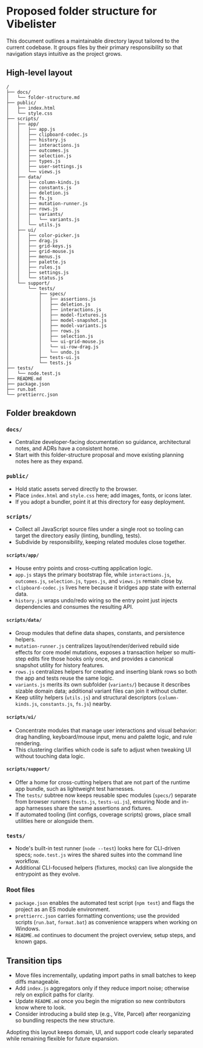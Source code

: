 # Proposed folder structure for Vibelister

This document outlines a maintainable directory layout tailored to the current codebase. It groups files by their primary responsibility so that navigation stays intuitive as the project grows.

## High-level layout

```
/
├── docs/
│   └── folder-structure.md
├── public/
│   ├── index.html
│   └── style.css
├── scripts/
│   ├── app/
│   │   ├── app.js
│   │   ├── clipboard-codec.js
│   │   ├── history.js
│   │   ├── interactions.js
│   │   ├── outcomes.js
│   │   ├── selection.js
│   │   ├── types.js
│   │   ├── user-settings.js
│   │   └── views.js
│   ├── data/
│   │   ├── column-kinds.js
│   │   ├── constants.js
│   │   ├── deletion.js
│   │   ├── fs.js
│   │   ├── mutation-runner.js
│   │   ├── rows.js
│   │   ├── variants/
│   │   │   └── variants.js
│   │   └── utils.js
│   ├── ui/
│   │   ├── color-picker.js
│   │   ├── drag.js
│   │   ├── grid-keys.js
│   │   ├── grid-mouse.js
│   │   ├── menus.js
│   │   ├── palette.js
│   │   ├── rules.js
│   │   ├── settings.js
│   │   └── status.js
│   └── support/
│       └── tests/
│           ├── specs/
│           │   ├── assertions.js
│           │   ├── deletion.js
│           │   ├── interactions.js
│           │   ├── model-fixtures.js
│           │   ├── model-snapshot.js
│           │   ├── model-variants.js
│           │   ├── rows.js
│           │   ├── selection.js
│           │   └── ui-grid-mouse.js
│           │   └── ui-row-drag.js
│           │   └── undo.js
│           ├── tests-ui.js
│           └── tests.js
├── tests/
│   └── node.test.js
├── README.md
├── package.json
├── run.bat
└── prettierrc.json
```

## Folder breakdown

### `docs/`

- Centralize developer-facing documentation so guidance, architectural notes, and ADRs have a consistent home.
- Start with this folder-structure proposal and move existing planning notes here as they expand.

### `public/`

- Hold static assets served directly to the browser.
- Place `index.html` and `style.css` here; add images, fonts, or icons later.
- If you adopt a bundler, point it at this directory for easy deployment.

### `scripts/`

- Collect all JavaScript source files under a single root so tooling can target the directory easily (linting, bundling, tests).
- Subdivide by responsibility, keeping related modules close together.

#### `scripts/app/`

- House entry points and cross-cutting application logic.
- `app.js` stays the primary bootstrap file, while `interactions.js`, `outcomes.js`, `selection.js`, `types.js`, and `views.js` remain close by.
- `clipboard-codec.js` lives here because it bridges app state with external data.
- `history.js` wraps undo/redo wiring so the entry point just injects dependencies and consumes the resulting API.

#### `scripts/data/`

- Group modules that define data shapes, constants, and persistence helpers.
- `mutation-runner.js` centralizes layout/render/derived rebuild side effects for core model mutations, exposes a transaction helper so multi-step edits fire those hooks only once, and provides a canonical snapshot utility for history features.
- `rows.js` centralizes helpers for creating and inserting blank rows so both the app and tests reuse the same logic.
- `variants.js` merits its own subfolder (`variants/`) because it describes sizable domain data; additional variant files can join it without clutter.
- Keep utility helpers (`utils.js`) and structural descriptors (`column-kinds.js`, `constants.js`, `fs.js`) nearby.

#### `scripts/ui/`

- Concentrate modules that manage user interactions and visual behavior: drag handling, keyboard/mouse input, menu and palette logic, and rule rendering.
- This clustering clarifies which code is safe to adjust when tweaking UI without touching data logic.

#### `scripts/support/`

- Offer a home for cross-cutting helpers that are not part of the runtime app bundle, such as lightweight test harnesses.
- The `tests/` subtree now keeps reusable spec modules (`specs/`) separate from browser runners (`tests.js`, `tests-ui.js`), ensuring Node and in-app harnesses share the same assertions and fixtures.
- If automated tooling (lint configs, coverage scripts) grows, place small utilities here or alongside them.

### `tests/`

- Node's built-in test runner (`node --test`) looks here for CLI-driven specs; `node.test.js` wires the shared suites into the command line workflow.
- Additional CLI-focused helpers (fixtures, mocks) can live alongside the entrypoint as they evolve.

### Root files

- `package.json` enables the automated test script (`npm test`) and flags the project as an ES module environment.
- `prettierrc.json` carries formatting conventions; use the provided scripts (`run.bat`, `format.bat`) as convenience wrappers when working on Windows.
- `README.md` continues to document the project overview, setup steps, and known gaps.

## Transition tips

- Move files incrementally, updating import paths in small batches to keep diffs manageable.
- Add `index.js` aggregators only if they reduce import noise; otherwise rely on explicit paths for clarity.
- Update `README.md` once you begin the migration so new contributors know where to look.
- Consider introducing a build step (e.g., Vite, Parcel) after reorganizing so bundling respects the new structure.

Adopting this layout keeps domain, UI, and support code clearly separated while remaining flexible for future expansion.
